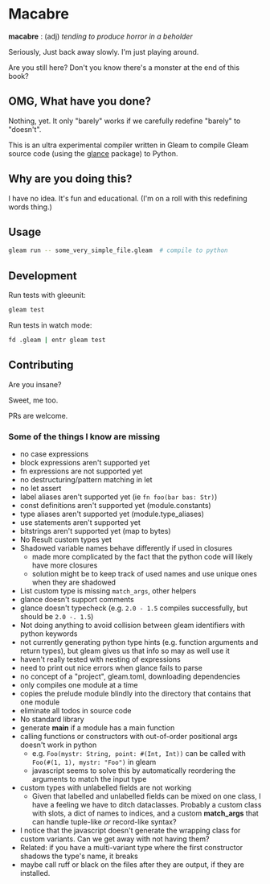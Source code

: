 # Macabre

**macabre** : (adj) _tending to produce horror in a beholder_

Seriously, Just back away slowly. I'm just playing around.

Are you still here? Don't you know there's a monster at the end of this book?

## OMG, What have you done?

Nothing, yet. It only "barely" works if we carefully redefine "barely" to "doesn't".

This is an ultra experimental compiler written in Gleam to compile Gleam source code (using
the [glance](https://hexdocs.pm/glance/) package) to Python.

## Why are you doing this?

I have no idea. It's fun and educational. (I'm on a roll with this redefining words thing.)

## Usage

```sh
gleam run -- some_very_simple_file.gleam  # compile to python
```

## Development

Run tests with gleeunit:

```sh
gleam test
```

Run tests in watch mode:

```sh
fd .gleam | entr gleam test
```

## Contributing

Are you insane?

Sweet, me too.

PRs are welcome.

### Some of the things I know are missing

- no case expressions
- block expressions aren't supported yet
- fn expressions are not supported yet
- no destructuring/pattern matching in let
- no let assert
- label aliases aren't supported yet (ie `fn foo(bar bas: Str)`)
- const definitions aren't supported yet (module.constants)
- type aliases aren't supported yet (module.type_aliases)
- use statements aren't supported yet
- bitstrings aren't supported yet (map to bytes)
- No Result custom types yet
- Shadowed variable names behave differently if used in closures
  - made more complicated by the fact that the python code will likely have more
    closures
  - solution might be to keep track of used names and use unique ones when they
    are shadowed
- List custom type is missing `match_args`, other helpers
- glance doesn't support comments
- glance doesn't typecheck (e.g. `2.0 - 1.5` compiles successfully, but should
  be `2.0 -. 1.5`)
- Not doing anything to avoid collision between gleam identifiers with python keywords
- not currently generating python type hints (e.g. function arguments and
  return types), but gleam gives us that info so may as well use it
- haven't really tested with nesting of expressions
- need to print out nice errors when glance fails to parse
- no concept of a "project", gleam.toml, downloading dependencies
- only compiles one module at a time
- copies the prelude module blindly into the directory that contains that one module
- eliminate all todos in source code
- No standard library
- generate **main** if a module has a main function
- calling functions or constructors with out-of-order positional args doesn't
  work in python
  - e.g. `Foo(mystr: String, point: #(Int, Int))` can be called with `Foo(#(1,
1), mystr: "Foo")` in gleam
  - javascript seems to solve this by automatically reordering the arguments to
    match the input type
- custom types with unlabelled fields are not working
  - Given that labelled and unlabelled fields can be mixed on one class, I have
    a feeling we have to ditch dataclasses. Probably a custom class with slots, a
    dict of names to indices, and a custom **match_args** that can handle
    tuple-like _or_ record-like syntax?
- I notice that the javascript doesn't generate the wrapping class for custom
  variants. Can we get away with not having them?
- Related: if you have a multi-variant type where the first constructor shadows
  the type's name, it breaks
- maybe call ruff or black on the files after they are output, if they are installed.
